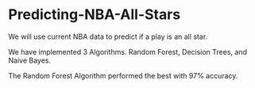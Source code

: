 # Predicting-NBA-All-Stars
We will use current NBA data to predict if a play is an all star.

We have implemented 3 Algorithms. Random Forest, Decision Trees, and Naive Bayes.

The Random Forest Algorithm performed the best with 97% accuracy. 

